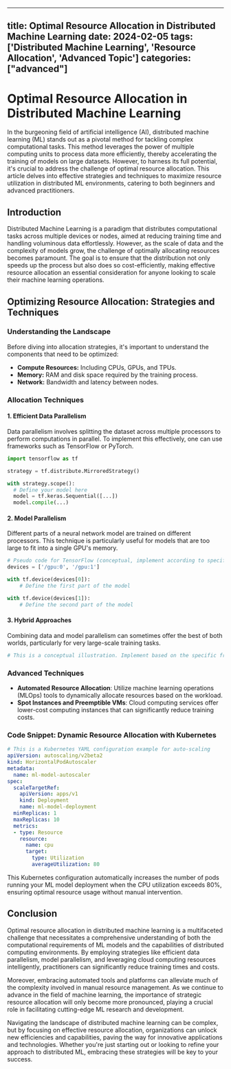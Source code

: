 
---
title: Optimal Resource Allocation in Distributed Machine Learning
date: 2024-02-05
tags: ['Distributed Machine Learning', 'Resource Allocation', 'Advanced Topic']
categories: ["advanced"]
---


# Optimal Resource Allocation in Distributed Machine Learning

In the burgeoning field of artificial intelligence (AI), distributed machine learning (ML) stands out as a pivotal method for tackling complex computational tasks. This method leverages the power of multiple computing units to process data more efficiently, thereby accelerating the training of models on large datasets. However, to harness its full potential, it's crucial to address the challenge of optimal resource allocation. This article delves into effective strategies and techniques to maximize resource utilization in distributed ML environments, catering to both beginners and advanced practitioners.

## Introduction
Distributed Machine Learning is a paradigm that distributes computational tasks across multiple devices or nodes, aimed at reducing training time and handling voluminous data effortlessly. However, as the scale of data and the complexity of models grow, the challenge of optimally allocating resources becomes paramount. The goal is to ensure that the distribution not only speeds up the process but also does so cost-efficiently, making effective resource allocation an essential consideration for anyone looking to scale their machine learning operations.

## Optimizing Resource Allocation: Strategies and Techniques

### Understanding the Landscape

Before diving into allocation strategies, it's important to understand the components that need to be optimized:
- **Compute Resources:** Including CPUs, GPUs, and TPUs.
- **Memory:** RAM and disk space required by the training process.
- **Network:** Bandwidth and latency between nodes.

### Allocation Techniques

#### 1. Efficient Data Parallelism

Data parallelism involves splitting the dataset across multiple processors to perform computations in parallel. To implement this effectively, one can use frameworks such as TensorFlow or PyTorch.

```python
import tensorflow as tf

strategy = tf.distribute.MirroredStrategy()

with strategy.scope():
  # Define your model here
  model = tf.keras.Sequential([...])
  model.compile(...)
```

#### 2. Model Parallelism

Different parts of a neural network model are trained on different processors. This technique is particularly useful for models that are too large to fit into a single GPU's memory.

```python
# Pseudo code for TensorFlow (conceptual, implement according to specific needs)
devices = ['/gpu:0', '/gpu:1']

with tf.device(devices[0]):
    # Define the first part of the model

with tf.device(devices[1]):
    # Define the second part of the model
```

#### 3. Hybrid Approaches

Combining data and model parallelism can sometimes offer the best of both worlds, particularly for very large-scale training tasks.

```python
# This is a conceptual illustration. Implement based on the specific framework and requirements.
```

### Advanced Techniques

- **Automated Resource Allocation**: Utilize machine learning operations (MLOps) tools to dynamically allocate resources based on the workload.
- **Spot Instances and Preemptible VMs**: Cloud computing services offer lower-cost computing instances that can significantly reduce training costs.

### Code Snippet: Dynamic Resource Allocation with Kubernetes

```yaml
# This is a Kubernetes YAML configuration example for auto-scaling
apiVersion: autoscaling/v2beta2
kind: HorizontalPodAutoscaler
metadata:
  name: ml-model-autoscaler
spec:
  scaleTargetRef:
    apiVersion: apps/v1
    kind: Deployment
    name: ml-model-deployment
  minReplicas: 1
  maxReplicas: 10
  metrics:
  - type: Resource
    resource:
      name: cpu
      target:
        type: Utilization
        averageUtilization: 80
```

This Kubernetes configuration automatically increases the number of pods running your ML model deployment when the CPU utilization exceeds 80%, ensuring optimal resource usage without manual intervention.

## Conclusion

Optimal resource allocation in distributed machine learning is a multifaceted challenge that necessitates a comprehensive understanding of both the computational requirements of ML models and the capabilities of distributed computing environments. By employing strategies like efficient data parallelism, model parallelism, and leveraging cloud computing resources intelligently, practitioners can significantly reduce training times and costs.

Moreover, embracing automated tools and platforms can alleviate much of the complexity involved in manual resource management. As we continue to advance in the field of machine learning, the importance of strategic resource allocation will only become more pronounced, playing a crucial role in facilitating cutting-edge ML research and development.

Navigating the landscape of distributed machine learning can be complex, but by focusing on effective resource allocation, organizations can unlock new efficiencies and capabilities, paving the way for innovative applications and technologies. Whether you're just starting out or looking to refine your approach to distributed ML, embracing these strategies will be key to your success.